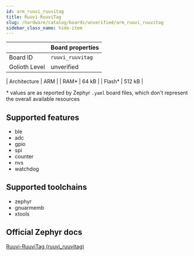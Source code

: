 ```yaml
---
id: arm_ruuvi_ruuvitag
title: Ruuvi-RuuviTag
slug: /hardware/catalog/boards/unverified/arm_ruuvi_ruuvitag
sidebar_class_name: hide-item
---
```


[//]: # (This is an auto-generated file, do not edit! Changes to it will be lost upon re-generation)



|                | Board properties     |
| -------------  | -------------------- |
| Board ID       | `ruuvi_ruuvitag` |
| Golioth Level  | unverified       |

| Architecture   | ARM |
| RAM*           | 64 kB |
| Flash*         | 512 kB |

\* values are as reported by Zephyr `.yaml` board files, which don't represent the overall available resources



## Supported features

* ble
* adc
* gpio
* spi
* counter
* nvs
* watchdog

## Supported toolchains

* zephyr
* gnuarmemb
* xtools

## Official Zephyr docs

[Ruuvi-RuuviTag (ruuvi_ruuvitag)](https://docs.zephyrproject.org/latest/boards/arm/ruuvi_ruuvitag/doc/index.html)
